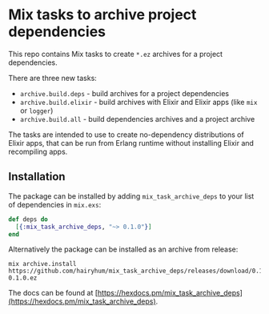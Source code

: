 # Mix tasks to archive project dependencies

This repo contains Mix tasks to create `*.ez` archives for a project dependencies.

There are three new tasks:

- `archive.build.deps` - build archives for a project dependencies
- `archive.build.elixir` - build archives with Elixir and Elixir apps (like `mix` or `logger`)
- `archive.build.all` - build dependencies archives and a project archive

The tasks are intended to use to create no-dependency distributions of Elixir apps,
that can be run from Erlang runtime without installing Elixir and recompiling apps.

## Installation

The package can be installed by adding `mix_task_archive_deps`
to your list of dependencies in `mix.exs`:

```elixir
def deps do
  [{:mix_task_archive_deps, "~> 0.1.0"}]
end
```

Alternatively the package can be installed as an archive from release:

```
mix archive.install https://github.com/hairyhum/mix_task_archive_deps/releases/download/0.1.0/mix_task_archive_deps-0.1.0.ez
```

The docs can be found at [https://hexdocs.pm/mix_task_archive_deps](https://hexdocs.pm/mix_task_archive_deps).

